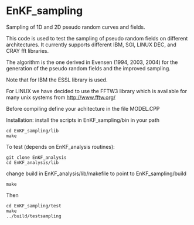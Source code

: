 # EnKF_sampling
Sampling of 1D and 2D pseudo random  curves and fields.

This code is used to test the sampling of pseudo random fields
on different architectures.  It currently supports different IBM,
SGI, LINUX DEC, and CRAY fft libraries.

The algorithm is the one derived in Evensen (1994, 2003, 2004) for
the generation of the pseudo random fields and the improved sampling.

Note that for IBM the ESSL library is used.

For LINUX we have decided to use the FFTW3 library which is 
available for many unix systems from http://www.fftw.org/

Before compiling define your achitecture in the file MODEL.CPP

Installation:
install the scripts in EnKF_sampling/bin in your path
```
cd EnKF_sampling/lib
make
```

To test (depends on EnKF_analysis routines): 
```
git clone EnKF_analysis
cd EnKF_analysis/lib
```
change build in EnKF_analysis/lib/makefile to point to EnKF_sampling/build
```
make
```
Then
```
cd EnKF_sampling/test
make
../build/testsampling
```
